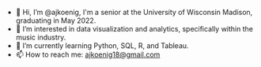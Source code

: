 - 👋 Hi, I’m @ajkoenig, I'm a senior at the University of Wisconsin Madison, graduating in May 2022.
- 👀 I’m interested in data visualization and analytics, specifically within the music industry.
- 🌱 I’m currently learning Python, SQL, R, and Tableau.
- 📫 How to reach me: ajkoenig18@gmail.com

